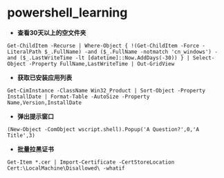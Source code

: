 # powershell_learning

- **查看30天以上的空文件夹**

```
Get-ChildItem -Recurse | Where-Object { !(Get-ChildItem -Force -LiteralPath $_.FullName) -and ($_.FullName -notmatch 'cn_windows') -and ($_.LastWriteTime -lt [datetime]::Now.AddDays(-30)) } | Select-Object -Property FullName,LastWriteTime | Out-GridView
```

- **获取已安装应用列表**

```
Get-CimInstance -ClassName Win32_Product | Sort-Object -Property InstallDate | Format-Table -AutoSize -Property Name,Version,InstallDate
```

- **弹出提示窗口**

```
(New-Object -ComObject wscript.shell).Popup('A Question?',0,'A Title',3)
```

- **批量拉黑证书**

```
Get-Item *.cer | Import-Certificate -CertStoreLocation Cert:\LocalMachine\Disallowed\ -whatif
```

